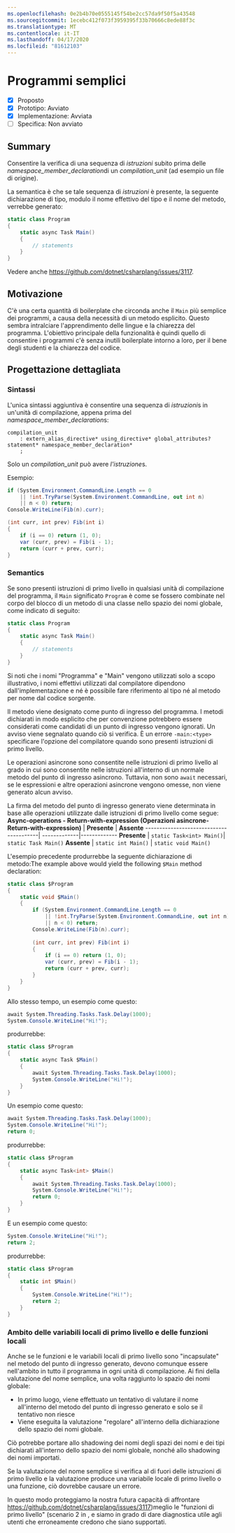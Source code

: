 ```yaml
---
ms.openlocfilehash: 0e2b4b70e0555145f54be2cc57da9f50f5a43548
ms.sourcegitcommit: 1ecebc412f073f3959395f33b70666c8ede88f3c
ms.translationtype: MT
ms.contentlocale: it-IT
ms.lasthandoff: 04/17/2020
ms.locfileid: "81612103"
---
```

# <a name="simple-programs"></a>Programmi semplici

* [x] Proposto
* [x] Prototipo: Avviato
* [x] Implementazione: Avviata
* [ ] Specifica: Non avviato

## <a name="summary"></a>Summary
[summary]: #summary

Consentire la verifica di una sequenza di *istruzioni* subito prima delle *namespace_member_declaration*di un *compilation_unit* (ad esempio un file di origine).

La semantica è che se tale sequenza di *istruzioni* è presente, la seguente dichiarazione di tipo, modulo il nome effettivo del tipo e il nome del metodo, verrebbe generato:

``` c#
static class Program
{
    static async Task Main()
    {
        // statements
    }
}
```

Vedere anche https://github.com/dotnet/csharplang/issues/3117.

## <a name="motivation"></a>Motivazione
[motivation]: #motivation

C'è una certa quantità di boilerplate che circonda anche il `Main` più semplice dei programmi, a causa della necessità di un metodo esplicito. Questo sembra intralciare l'apprendimento delle lingue e la chiarezza del programma. L'obiettivo principale della funzionalità è quindi quello di consentire i programmi c'è senza inutili boilerplate intorno a loro, per il bene degli studenti e la chiarezza del codice.

## <a name="detailed-design"></a>Progettazione dettagliata
[design]: #detailed-design

### <a name="syntax"></a>Sintassi

L'unica sintassi aggiuntiva è consentire una sequenza di *istruzioni*s in un'unità di compilazione, appena prima del *namespace_member_declaration*s:

``` antlr
compilation_unit
    : extern_alias_directive* using_directive* global_attributes? statement* namespace_member_declaration*
    ;
```

Solo un *compilation_unit* può avere *l'istruzione*s. 

Esempio:

``` c#
if (System.Environment.CommandLine.Length == 0
    || !int.TryParse(System.Environment.CommandLine, out int n)
    || n < 0) return;
Console.WriteLine(Fib(n).curr);

(int curr, int prev) Fib(int i)
{
    if (i == 0) return (1, 0);
    var (curr, prev) = Fib(i - 1);
    return (curr + prev, curr);
}
```

### <a name="semantics"></a>Semantics

Se sono presenti istruzioni di primo livello in qualsiasi unità di compilazione del programma, il `Main` significato `Program` è come se fossero combinate nel corpo del blocco di un metodo di una classe nello spazio dei nomi globale, come indicato di seguito:

``` c#
static class Program
{
    static async Task Main()
    {
        // statements
    }
}
```

Si noti che i nomi "Programma" e "Main" vengono utilizzati solo a scopo illustrativo, i nomi effettivi utilizzati dal compilatore dipendono dall'implementazione e né è possibile fare riferimento al tipo né al metodo per nome dal codice sorgente.

Il metodo viene designato come punto di ingresso del programma. I metodi dichiarati in modo esplicito che per convenzione potrebbero essere considerati come candidati di un punto di ingresso vengono ignorati. Un avviso viene segnalato quando ciò si verifica. È un errore `-main:<type>` specificare l'opzione del compilatore quando sono presenti istruzioni di primo livello.

Le operazioni asincrone sono consentite nelle istruzioni di primo livello al grado in cui sono consentite nelle istruzioni all'interno di un normale metodo del punto di ingresso asincrono. Tuttavia, non sono `await` necessari, se le espressioni e altre operazioni asincrone vengono omesse, non viene generato alcun avviso.

La firma del metodo del punto di ingresso generato viene determinata in base alle operazioni utilizzate dalle istruzioni di primo livello come segue:
**Async-operations - Return-with-expression (Operazioni asincrone- Return-with-expression)** | **Presente** | **Assente**
----------------------------------------| -------------|-------------
**Presente** | ```static Task<int> Main()```| ```static Task Main()```
**Assente**  | ```static int Main()``` | ```static void Main()```

L'esempio precedente produrrebbe la seguente dichiarazione di metodo:The example above would yield the following `$Main` method declaration:

``` c#
static class $Program
{
    static void $Main()
    {
        if (System.Environment.CommandLine.Length == 0
            || !int.TryParse(System.Environment.CommandLine, out int n)
            || n < 0) return;
        Console.WriteLine(Fib(n).curr);
        
        (int curr, int prev) Fib(int i)
        {
            if (i == 0) return (1, 0);
            var (curr, prev) = Fib(i - 1);
            return (curr + prev, curr);
        }
    }
}
```

Allo stesso tempo, un esempio come questo:
``` c#
await System.Threading.Tasks.Task.Delay(1000);
System.Console.WriteLine("Hi!");
```

produrrebbe:
``` c#
static class $Program
{
    static async Task $Main()
    {
        await System.Threading.Tasks.Task.Delay(1000);
        System.Console.WriteLine("Hi!");
    }
}
```

Un esempio come questo:
``` c#
await System.Threading.Tasks.Task.Delay(1000);
System.Console.WriteLine("Hi!");
return 0;
```

produrrebbe:
``` c#
static class $Program
{
    static async Task<int> $Main()
    {
        await System.Threading.Tasks.Task.Delay(1000);
        System.Console.WriteLine("Hi!");
        return 0;
    }
}
```

E un esempio come questo:
``` c#
System.Console.WriteLine("Hi!");
return 2;
```

produrrebbe:
``` c#
static class $Program
{
    static int $Main()
    {
        System.Console.WriteLine("Hi!");
        return 2;
    }
}
```

### <a name="scope-of-top-level-local-variables-and-local-functions"></a>Ambito delle variabili locali di primo livello e delle funzioni locali

Anche se le funzioni e le variabili locali di primo livello sono "incapsulate" nel metodo del punto di ingresso generato, devono comunque essere nell'ambito in tutto il programma in ogni unità di compilazione.
Ai fini della valutazione del nome semplice, una volta raggiunto lo spazio dei nomi globale:
- In primo luogo, viene effettuato un tentativo di valutare il nome all'interno del metodo del punto di ingresso generato e solo se il tentativo non riesce 
- Viene eseguita la valutazione "regolare" all'interno della dichiarazione dello spazio dei nomi globale. 

Ciò potrebbe portare allo shadowing dei nomi degli spazi dei nomi e dei tipi dichiarati all'interno dello spazio dei nomi globale, nonché allo shadowing dei nomi importati.

Se la valutazione del nome semplice si verifica al di fuori delle istruzioni di primo livello e la valutazione produce una variabile locale di primo livello o una funzione, ciò dovrebbe causare un errore.

In questo modo proteggiamo la nostra futura capacità di affrontare https://github.com/dotnet/csharplang/issues/3117)meglio le "funzioni di primo livello" (scenario 2 in , e siamo in grado di dare diagnostica utile agli utenti che erroneamente credono che siano supportati.

